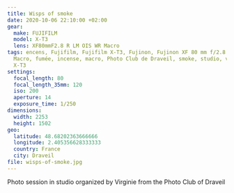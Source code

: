```yaml
---
title: Wisps of smoke
date: 2020-10-06 22:10:00 +02:00
gear:
  make: FUJIFILM
  model: X-T3
  lens: XF80mmF2.8 R LM OIS WR Macro
tags: encens, Fujifilm, Fujifilm X-T3, Fujinon, Fujinon XF 80 mm f/2.8 LM OIS WR
  Macro, fumée, incense, macro, Photo Club de Draveil, smoke, studio, volute,
  X-T3
settings:
  focal_length: 80
  focal_length_35mm: 120
  iso: 200
  aperture: 14
  exposure_time: 1/250
dimensions:
  width: 2253
  height: 1502
geo:
  latitude: 48.68202363666666
  longitude: 2.405356628333333
  country: France
  city: Draveil
file: wisps-of-smoke.jpg
---
```


Photo session in studio organized by Virginie from the Photo Club of Draveil

